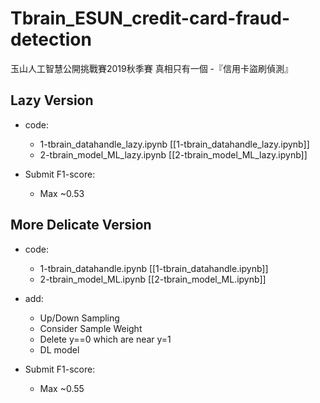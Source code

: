 # Tbrain_ESUN_credit-card-fraud-detection
玉山人工智慧公開挑戰賽2019秋季賽 真相只有一個 -『信用卡盜刷偵測』

## Lazy Version

* code:
    * 1-tbrain_datahandle_lazy.ipynb [[1-tbrain_datahandle_lazy.ipynb]]
    * 2-tbrain_model_ML_lazy.ipynb [[2-tbrain_model_ML_lazy.ipynb]]
    
* Submit F1-score:
    * Max ~0.53

## More Delicate Version

* code:
    * 1-tbrain_datahandle.ipynb [[1-tbrain_datahandle.ipynb]]
    * 2-tbrain_model_ML.ipynb [[2-tbrain_model_ML.ipynb]]

* add:
    * Up/Down Sampling
    * Consider Sample Weight
    * Delete y==0 which are near y=1
    * DL model
    
* Submit F1-score:
    * Max ~0.55




